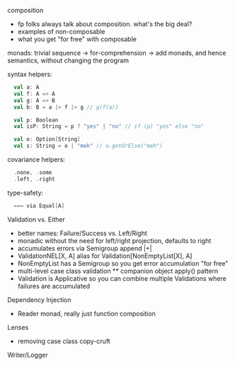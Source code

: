 composition
 * fp folks always talk about composition. what's the big deal? 
 * examples of non-composable
 * what you get "for free" with composable

monads: trivial sequence -> for-comprehension -> add monads, and hence semantics, without changing the program

syntax helpers: 

```scala
  val a: A
  val f: A => A
  val g: A => B
  val b: B = a |> f |> g // g(f(a))

  val p: Boolean
  val isP: String = p ? "yes" | "no" // if (p) "yes" else "no"

  val o: Option[String]
  val s: String = o | "meh" // o.getOrElse("meh")
```

covariance helpers: 
```scala
  .none, .some
  .left, .right
```

type-safety:
```scala
  === via Equal[A]
```

Validation vs. Either
 * better names: Failure/Success vs. Left/Right
 * monadic without the need for left/right projection, defaults to right
 * accumulates errors via Semigroup append |+|
 * ValidationNEL[X, A] alias for Validation[NonEmptyList[X], A]
 * NonEmptyList has a Semigroup so you get error accumulation "for free"
 * multi-level case class validation
 ** companion object apply() pattern
 * Validation is Applicative so you can combine multiple Validations where failures are accumulated

Dependency Injection
 * Reader monad, really just function composition

Lenses
 * removing case class copy-cruft

Writer/Logger
